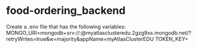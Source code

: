 # food-ordering_backend

Create a .env file that has the following variables:
MONGO_URI=mongodb+srv://<username>:<mongodbpassword>@myatlasclusteredu.2gzg9xs.mongodb.net/?retryWrites=true&w=majority&appName=myAtlasClusterEDU
TOKEN_KEY=<any random key>
